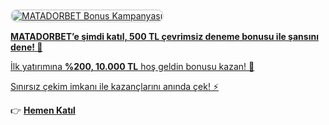 <a href="https://cutt.ly/8rykitGs" title="MATADORBET Bonus Kampanyası">
    <img src="https://i.ibb.co/DfMcX0VZ/photo-2025-03-07-11-15-58.jpg" alt="MATADORBET Bonus Kampanyası" style="max-width: 100%; border: 2px solid #ddd; border-radius: 10px;">
</a>

<p><a href="https://cutt.ly/8rykitGs"><strong>MATADORBET’e şimdi katıl, 500 TL çevrimsiz deneme bonusu ile şansını dene! 💸</strong></a></p>
<p><a href="https://cutt.ly/8rykitGs">İlk yatırımına <strong>%200, 10.000 TL</strong> hoş geldin bonusu kazan! 🚀</a></p>
<p><a href="https://cutt.ly/8rykitGs">Sınırsız çekim imkanı ile kazançlarını anında çek! ⚡️</a></p>
<p>👉 <a href="https://cutt.ly/8rykitGs"><strong>Hemen Katıl</strong></a></p>
